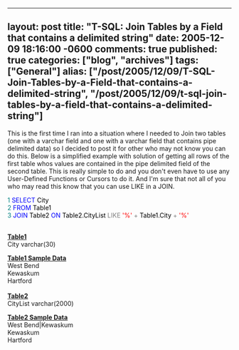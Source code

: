   ---
  layout: post
  title: "T-SQL: Join Tables by a Field that contains a delimited string"
  date: 2005-12-09 18:16:00 -0600
  comments: true
  published: true
  categories: ["blog", "archives"]
  tags: ["General"]
  alias: ["/post/2005/12/09/T-SQL-Join-Tables-by-a-Field-that-contains-a-delimited-string", "/post/2005/12/09/t-sql-join-tables-by-a-field-that-contains-a-delimited-string"]
  ---
<!-- more -->
<p>This is the first time I ran into a situation where I needed to Join two tables (one with a varchar field and one with a varchar field that contains pipe delimited data) so I decided to post it for other who may not know you can do this.&nbsp;Below is a simplified example with solution of getting all rows of the first table whos values are contained in the pipe delimited field of the second table. This is really simple to do and you don't even have to use any User-Defined Functions or Cursors to do it. And I'm sure that not all of you who may read this know that you can use LIKE in a JOIN.</p>
<p><span style="COLOR: #008080">1</span> <span style="COLOR: #0000ff">SELECT</span><span style="COLOR: #000000"> City<br /></span><span style="COLOR: #008080">2</span> <span style="COLOR: #0000ff">FROM</span><span style="COLOR: #000000"> Table1<br /></span><span style="COLOR: #008080">3</span> <span style="COLOR: #0000ff">JOIN</span><span style="COLOR: #000000"> Table2 </span><span style="COLOR: #0000ff">ON</span><span style="COLOR: #000000"> Table2.CityList </span><span style="COLOR: #808080">LIKE</span><span style="COLOR: #000000"> </span><span style="COLOR: #ff0000">'</span><span style="COLOR: #ff0000">%</span><span style="COLOR: #ff0000">'</span><span style="COLOR: #000000"> </span><span style="COLOR: #808080">+</span><span style="COLOR: #000000"> Table1.City </span><span style="COLOR: #808080">+</span><span style="COLOR: #000000"> </span><span style="COLOR: #ff0000">'</span><span style="COLOR: #ff0000">%</span><span style="COLOR: #ff0000">'</span></p>
<p><br /><strong><span style="text-decoration: underline;">Table1<br /></span></strong>City varchar(30)</p>
<p><strong><span style="text-decoration: underline;">Table1 Sample&nbsp;Data</span></strong><br />West Bend<br />Kewaskum<br />Hartford<br /><br /><strong><span style="text-decoration: underline;">Table2<br /></span></strong>CityList varchar(2000)</p>
<p><strong><span style="text-decoration: underline;">Table2 Sample&nbsp;Data<br /></span></strong>West Bend|Kewaskum<br />Kewaskum<br />Hartford</p>
<p>&nbsp;</p>
<p>&nbsp;</p>
